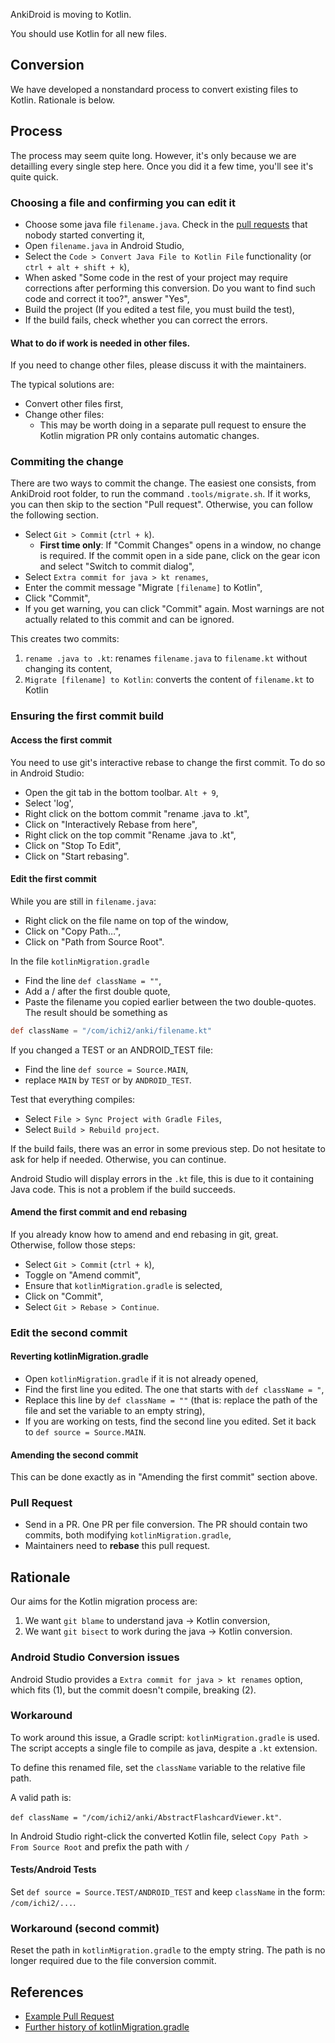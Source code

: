 AnkiDroid is moving to Kotlin.

You should use Kotlin for all new files.

## Conversion

We have developed a nonstandard process to convert existing files to Kotlin. Rationale is below.

## Process

The process may seem quite long. However, it's only because we are detailling every single step here. Once you did it a few time, you'll see it's quite quick.

### Choosing a file and confirming you can edit it

* Choose some java file `filename.java`. Check in the [pull requests](https://github.com/ankidroid/Anki-Android/pulls) that nobody started converting it,
* Open `filename.java` in Android Studio,
* Select the `Code > Convert Java File to Kotlin File` functionality (or `ctrl + alt + shift + k`),
* When asked "Some code in the rest of your project may require corrections after performing this conversion. Do you want to find such code and correct it too?", answer "Yes",
* Build the project (If you edited a test file, you must build the test),
* If the build fails, check whether you can correct the errors. 

#### What to do if work is needed in other files.


If you need to change other files, please discuss it with the maintainers.

The typical solutions are:

* Convert other files first,
* Change other files:
   *  This may be worth doing in a separate pull request to ensure the Kotlin migration PR only contains automatic changes.

### Commiting the change

There are two ways to commit the change. The easiest one consists, from AnkiDroid root folder, to run the command `.tools/migrate.sh`. If it works, you can then skip to the section "Pull request". Otherwise, you can follow the following section.

* Select `Git > Commit` (`ctrl + k`).
  * **First time only**: If "Commit Changes" opens in a window, no change is required. If the commit open in a side pane, click on the gear icon and select "Switch to commit dialog",
* Select `Extra commit for java > kt renames`,
* Enter the commit message "Migrate `[filename]` to Kotlin",
* Click "Commit",
* If you get warning, you can click "Commit" again. Most warnings are not actually related to this commit and can be ignored. 

This creates two commits:

1. `rename .java to .kt`: renames `filename.java` to `filename.kt` without changing its content,
2. `Migrate [filename] to Kotlin`: converts the content of `filename.kt` to Kotlin

### Ensuring the first commit build

#### Access the first commit
You need to use git's interactive rebase to change the first commit. To do so in Android Studio:

* Open the git tab in the bottom toolbar. `Alt + 9`,
* Select 'log',
* Right click on the bottom commit "rename .java to .kt",
* Click on "Interactively Rebase from here",
* Right click on the top commit "Rename .java to .kt",
* Click on "Stop To Edit",
* Click on "Start rebasing".

#### Edit the first commit

While you are still in `filename.java`:
* Right click on the file name on top of the window,
* Click on "Copy Path…",
* Click on "Path from Source Root".

In the file `kotlinMigration.gradle`
* Find the line `def className = ""`,
* Add a / after the first double quote,
* Paste the filename you copied earlier between the two double-quotes.  The result should be something as
```gradle
def className = "/com/ichi2/anki/filename.kt"
```

If you changed a TEST or an ANDROID_TEST file:
* Find the line `def source = Source.MAIN`,
* replace `MAIN` by `TEST` or by `ANDROID_TEST`.

Test that everything compiles:
* Select `File > Sync Project with Gradle Files`,
* Select `Build > Rebuild project`.

If the build fails, there was an error in some previous step. Do not hesitate to ask for help if needed. Otherwise, you can continue. 

Android Studio will display errors in the `.kt` file, this is due to it containing Java code. This is not a problem if the build succeeds.

#### Amend the first commit and end rebasing

If you already know how to amend and end rebasing in git, great. Otherwise, follow those steps:

* Select `Git > Commit` (`ctrl + k`),
* Toggle on "Amend commit",
* Ensure that `kotlinMigration.gradle` is selected,
* Click on "Commit",
* Select `Git > Rebase > Continue`.

### Edit the second commit

#### Reverting kotlinMigration.gradle
* Open `kotlinMigration.gradle` if it is not already opened,
* Find the first line you edited. The one that starts with `def className = "`,
* Replace this line by `def className = ""` (that is: replace the path of the file and set the variable to an empty string),
* If you are working on tests, find the second line you edited. Set it back to `def source = Source.MAIN`.

#### Amending the second commit
This can be done exactly as in "Amending the first commit" section above.

### Pull Request
* Send in a PR. One PR per file conversion. The PR should contain two commits, both modifying `kotlinMigration.gradle`,
* Maintainers need to **rebase** this pull request.

## Rationale

Our aims for the Kotlin migration process are:

1. We want `git blame` to understand java -> Kotlin conversion,
2. We want `git bisect` to work during the java -> Kotlin conversion.

### Android Studio Conversion issues

Android Studio provides a `Extra commit for java > kt renames` option, which fits (1), but the commit doesn't compile, breaking (2).

### Workaround

To work around this issue, a Gradle script: `kotlinMigration.gradle` is used. The script accepts a single file to compile as java, despite a `.kt` extension.

To define this renamed file, set the `className` variable to the relative file path.

A valid path is:

`def className = "/com/ichi2/anki/AbstractFlashcardViewer.kt"`.

In Android Studio right-click the converted Kotlin file, select `Copy Path > From Source Root` and prefix the path with `/`


#### Tests/Android Tests

Set `def source = Source.TEST/ANDROID_TEST` and keep `className` in the form: `/com/ichi2/...`.

### Workaround (second commit)

Reset the path in `kotlinMigration.gradle` to the empty string. The path is no longer required due to the file conversion commit.

## References

* [Example Pull Request](https://github.com/ankidroid/Anki-Android/pull/9738/commits)
* [Further history of kotlinMigration.gradle](https://github.com/ankidroid/Anki-Android/pull/9480)
